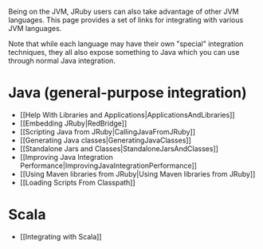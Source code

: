 Being on the JVM, JRuby users can also take advantage of other JVM languages. This page provides a set of links for integrating with various JVM languages.

Note that while each language may have their own "special" integration techniques, they all also expose something to Java which you can use through normal Java integration.

Java (general-purpose integration)
==================================

* [[Help With Libraries and Applications|ApplicationsAndLibraries]]
* [[Embedding JRuby|RedBridge]]
* [[Scripting Java from JRuby|CallingJavaFromJRuby]]
* [[Generating Java classes|GeneratingJavaClasses]]
* [[Standalone Jars and Classes|StandaloneJarsAndClasses]]
* [[Improving Java Integration Performance|ImprovingJavaIntegrationPerformance]]
* [[Using Maven libraries from JRuby|Using Maven libraries from JRuby]]
* [[Loading Scripts From Classpath]]

Scala
=====

* [[Integrating with Scala]]